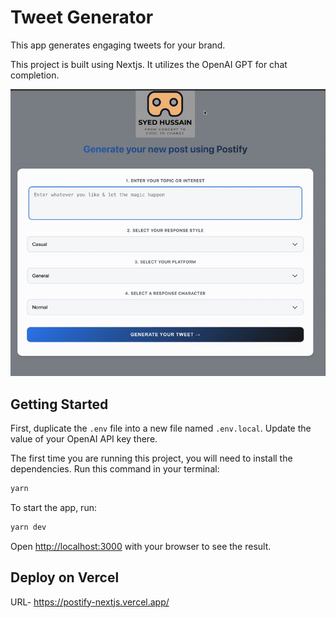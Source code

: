 # Tweet Generator

This app generates engaging tweets for your brand.

This project is built using Nextjs. It utilizes the OpenAI GPT for chat completion.

<img src="postify_demo.gif" alt="app demo" width=600>

## Getting Started

First, duplicate the `.env` file into a new file named `.env.local`. Update the value of your OpenAI API key there.

The first time you are running this project, you will need to install the dependencies. Run this command in your terminal:

```bash
yarn
```

To start the app, run:

```bash
yarn dev
```

Open [http://localhost:3000](http://localhost:3000) with your browser to see the result.

## Deploy on Vercel
URL- https://postify-nextjs.vercel.app/